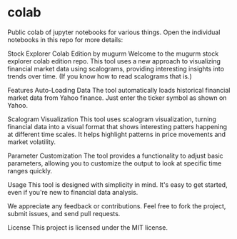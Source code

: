 # colab
Public colab of jupyter notebooks for various things.
Open the individual notebooks in this repo for more details:

Stock Explorer Colab Edition by mugurm
Welcome to the mugurm stock explorer colab edition repo. This tool uses a new approach to visualizing financial market data using scalograms, providing interesting insights into trends over time. (If you know how to read scalograms that is.)

Features
Auto-Loading Data
The tool automatically loads historical financial market data from Yahoo finance. Just enter the ticker symbol as shown on Yahoo.

Scalogram Visualization
This tool uses scalogram visualization, turning financial data into a visual format that shows interesting patters happening at different time scales. It helps highlight patterns in price movements and market volatility.

Parameter Customization
The tool provides a functionality to adjust basic parameters, allowing you to customize the output to look at specific time ranges quickly.

Usage
This tool is designed with simplicity in mind. It's easy to get started, even if you're new to financial data analysis.

We appreciate any feedback or contributions. Feel free to fork the project, submit issues, and send pull requests.

License
This project is licensed under the MIT license.
